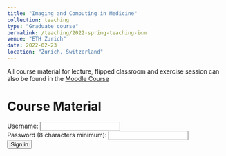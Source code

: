 ```yaml
---
title: "Imaging and Computing in Medicine"
collection: teaching
type: "Graduate course"
permalink: /teaching/2022-spring-teaching-icm
venue: "ETH Zurich"
date: 2022-02-23
location: "Zurich, Switzerland"
---
```


All course material for lecture, flipped classroom and exercise session can also be found in the [Moodle Course](https://moodle-app2.let.ethz.ch/course/view.php?id=18769)

Course Material
======

<div>
  <label for="username">Username:</label>
  <input type="text" id="username" name="username" />
</div>

<div>
  <label for="pass">Password (8 characters minimum):</label>
  <input type="password" id="pass" name="password" minlength="8" required />
</div>

<input type="submit" value="Sign in" />

